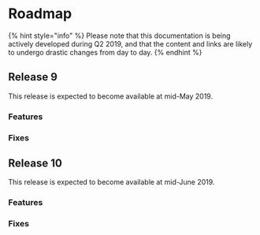 # Roadmap

{% hint style="info" %}
Please note that this documentation is being actively developed during Q2 2019, and that the content and links are likely to undergo drastic changes from day to day. 
{% endhint %}

## Release 9

This release is expected to become available at mid-May 2019.

### Features

### Fixes



## Release 10

This release is expected to become available at mid-June 2019.

### Features

### Fixes

